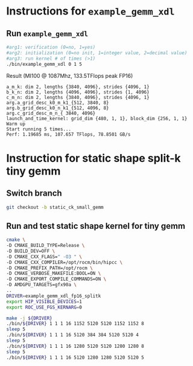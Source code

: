 # Instructions for ```example_gemm_xdl```

## Run ```example_gemm_xdl```
```bash
#arg1: verification (0=no, 1=yes)
#arg2: initialization (0=no init, 1=integer value, 2=decimal value)
#arg3: run kernel # of times (>1)
./bin/example_gemm_xdl 0 1 5
```

Result (MI100 @ 1087Mhz, 133.5TFlops peak FP16)
```
a_m_k: dim 2, lengths {3840, 4096}, strides {4096, 1}
b_k_n: dim 2, lengths {4096, 4096}, strides {1, 4096}
c_m_n: dim 2, lengths {3840, 4096}, strides {4096, 1}
arg.a_grid_desc_k0_m_k1_{512, 3840, 8}
arg.b_grid_desc_k0_n_k1_{512, 4096, 8}
arg.c_grid_desc_m_n_{ 3840, 4096}
launch_and_time_kernel: grid_dim {480, 1, 1}, block_dim {256, 1, 1}
Warm up
Start running 5 times...
Perf: 1.19685 ms, 107.657 TFlops, 78.8501 GB/s
```

# Instruction for static shape split-k tiny gemm

## Switch branch
```bash
git checkout -b static_ck_small_gemm
```

## Run and test static shape kernel for tiny gemm
``` bash
cmake \
-D CMAKE_BUILD_TYPE=Release \
-D BUILD_DEV=OFF \
-D CMAKE_CXX_FLAGS=" -O3 " \
-D CMAKE_CXX_COMPILER=/opt/rocm/bin/hipcc \
-D CMAKE_PREFIX_PATH=/opt/rocm \
-D CMAKE_VERBOSE_MAKEFILE:BOOL=ON \
-D CMAKE_EXPORT_COMPILE_COMMANDS=ON \
-D AMDGPU_TARGETS=gfx90a \
..
DRIVER=example_gemm_xdl_fp16_splitk
export HIP_VISIBLE_DEVICES=1
export ROC_USE_FGS_KERNARG=0

make -j ${DRIVER}
./bin/${DRIVER} 1 1 1 16 1152 5120 5120 1152 1152 8
sleep 5
./bin/${DRIVER} 1 1 1 16 5120 384 384 5120 5120 4
sleep 5
./bin/${DRIVER} 1 1 1 16 1280 5120 5120 1280 1280 8
sleep 5
./bin/${DRIVER} 1 1 1 16 5120 1280 1280 5120 5120 5
```
